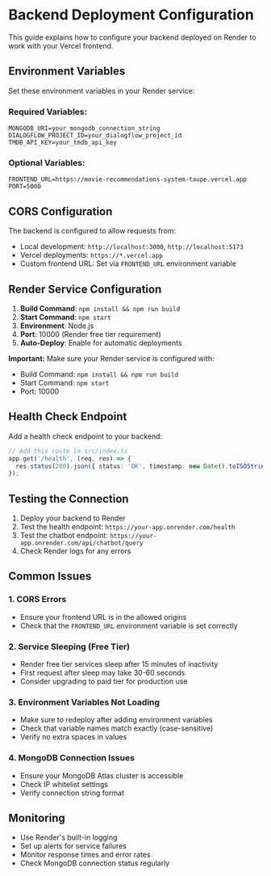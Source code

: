 # Backend Deployment Configuration

This guide explains how to configure your backend deployed on Render to work with your Vercel frontend.

## Environment Variables

Set these environment variables in your Render service:

### Required Variables:
```
MONGODB_URI=your_mongodb_connection_string
DIALOGFLOW_PROJECT_ID=your_dialogflow_project_id
TMDB_API_KEY=your_tmdb_api_key
```

### Optional Variables:
```
FRONTEND_URL=https://movie-recommendations-system-taupe.vercel.app
PORT=5000
```

## CORS Configuration

The backend is configured to allow requests from:
- Local development: `http://localhost:3000`, `http://localhost:5173`
- Vercel deployments: `https://*.vercel.app`
- Custom frontend URL: Set via `FRONTEND_URL` environment variable

## Render Service Configuration

1. **Build Command**: `npm install && npm run build`
2. **Start Command**: `npm start`
3. **Environment**: Node.js
4. **Port**: 10000 (Render free tier requirement)
5. **Auto-Deploy**: Enable for automatic deployments

**Important:** Make sure your Render service is configured with:
- Build Command: `npm install && npm run build`
- Start Command: `npm start`
- Port: 10000

## Health Check Endpoint

Add a health check endpoint to your backend:

```typescript
// Add this route in src/index.ts
app.get('/health', (req, res) => {
  res.status(200).json({ status: 'OK', timestamp: new Date().toISOString() });
});
```

## Testing the Connection

1. Deploy your backend to Render
2. Test the health endpoint: `https://your-app.onrender.com/health`
3. Test the chatbot endpoint: `https://your-app.onrender.com/api/chatbot/query`
4. Check Render logs for any errors

## Common Issues

### 1. CORS Errors
- Ensure your frontend URL is in the allowed origins
- Check that the `FRONTEND_URL` environment variable is set correctly

### 2. Service Sleeping (Free Tier)
- Render free tier services sleep after 15 minutes of inactivity
- First request after sleep may take 30-60 seconds
- Consider upgrading to paid tier for production use

### 3. Environment Variables Not Loading
- Make sure to redeploy after adding environment variables
- Check that variable names match exactly (case-sensitive)
- Verify no extra spaces in values

### 4. MongoDB Connection Issues
- Ensure your MongoDB Atlas cluster is accessible
- Check IP whitelist settings
- Verify connection string format

## Monitoring

- Use Render's built-in logging
- Set up alerts for service failures
- Monitor response times and error rates
- Check MongoDB connection status regularly 